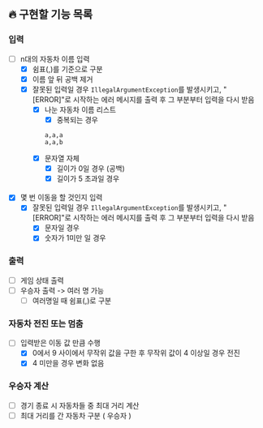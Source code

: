 ## 🔥 구현할 기능 목록

### 입력

- [ ] n대의 자동차 이름 입력
    - [x] 쉼표(,)를 기준으로 구분
    - [x] 이름 앞 뒤 공백 제거
    - [x] 잘못된 입력일 경우 `IllegalArgumentException`를 발생시키고, "[ERROR]"로 시작하는 에러 메시지를 출력 후 그 부분부터 입력을 다시 받음
        - [x] 나눈 자동차 이름 리스트
            - [x] 중복되는 경우
          ```
          a,a,a
          a,a,b
          ```
        - [x] 문자열 자체
            - [x] 길이가 0일 경우 (공백)
            - [x] 길이가 5 초과일 경우

            <br>

- [x] 몇 번 이동을 할 것인지 입력
    - [x] 잘못된 입력일 경우 `IllegalArgumentException`를 발생시키고, "[ERROR]"로 시작하는 에러 메시지를 출력 후 그 부분부터 입력을 다시 받음
        - [x] 문자일 경우
        - [x] 숫자가 1미만 일 경우

### 출력

- [ ] 게임 상태 출력
- [ ] 우승자 출력 -> 여러 명 가능
    - [ ] 여러명일 때 쉼표(,)로 구분

### 자동차 전진 또는 멈춤

- [ ] 입력받은 이동 값 만큼 수행
    - [x] 0에서 9 사이에서 무작위 값을 구한 후 무작위 값이 4 이상일 경우 전진
    - [x] 4 미만을 경우 변화 없음

### 우승자 계산

- [ ] 경기 종료 시 자동차들 중 최대 거리 계산
- [ ] 최대 거리를 간 자동차 구분 ( 우승자 ) 
